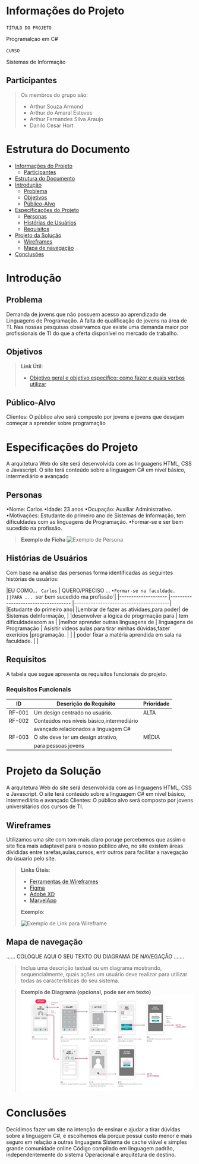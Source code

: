 # Informações do Projeto
`TÍTULO DO PROJETO`  

Programalçao em C#

`CURSO` 

Sistemas de Informação

## Participantes

> Os membros do grupo são: 
> - Arthur Souza Armond
> - Arthur do Amaral Esteves
> - Arthur Fernandes Silva Araujo
> - Danilo Cesar Hort

# Estrutura do Documento

- [Informações do Projeto](#informações-do-projeto)
  - [Participantes](#participantes)
- [Estrutura do Documento](#estrutura-do-documento)
- [Introdução](#introdução)
  - [Problema](#problema)
  - [Objetivos](#objetivos)
  - [Público-Alvo](#público-alvo)
- [Especificações do Projeto](#especificações-do-projeto)
  - [Personas](#personas)
  - [Histórias de Usuários](#histórias-de-usuários)
  - [Requisitos](#requisitos)
- [Projeto da Solução](#projeto-da-solução)
  - [Wireframes](#wireframes)
  - [Mapa de navegação](#mapa-de-navegação)
- [Conclusões](#avaliação-da-aplicação)
  
# Introdução

## Problema

Demanda de jovens que não possuem acesso ao
aprendizado de Linguagens de Programação.
A falta de qualificação de jovens na área de TI.
Nas nossas pesquisas observamos que existe uma
demanda maior por profissionais de TI do que a oferta
disponível no mercado de trabalho.
## Objetivos


> 
> **Link Útil**:
> - [Objetivo geral e objetivo específico: como fazer e quais verbos utilizar](https://blog.mettzer.com/diferenca-entre-objetivo-geral-e-objetivo-especifico/)

## Público-Alvo


Clientes: O público alvo será composto por jovens e jovens que desejam começar a aprender sobre programação 
 
# Especificações do Projeto

A arquitetura Web do site será desenvolvida com as
linguagens HTML, CSS e Javascript.
O site terá conteúdo sobre a linguagem C# em nível
básico, intermediário e avançado

## Personas

•Nome: Carlos
•Idade: 23 anos
•Ocupação: Auxiliar Administrativo.
•Motivações: Estudante do primeiro ano de Sistemas de
Informação, tem dificuldades com as linguagens de
Programação.
•Formar-se e ser bem sucedido na profissão.
> **Exemplo de Ficha**
> ![Exemplo de Persona](workspace/persona.png)
 

## Histórias de Usuários

Com base na análise das personas forma identificadas as seguintes histórias de usuários:

|EU COMO... ` Carlos`     | QUERO/PRECISO ... `•Formar-se na faculdade.                     ||PARA ... `ser bem sucedido ma profissão`|
|--------------------     |------------------------------------                              |----------------------------------------|
|Estudante do primeiro ano|                                                                  |Lembrar de fazer as atividaes,para poder|
de Sistemas deInformação, |                                                                  |desenvolver a lógica de progrmação para |
tem dificuldadescom as    |                                                                  |melhor aprender outras linguagens de    |
linguagens de Programação | Asisitir videos aulas para tirar minhas dúvidas,fazer exerícios  |programação.                            |
|                         | poder fixar a matéria aprendida em sala na faculdade.            |                                        |

## Requisitos

A tabela que segue apresenta os requisitos funcionais do projeto. 

### Requisitos Funcionais

|ID    | Descrição do Requisito  | Prioridade |
|------|-----------------------------------------|----|
|RF-001| Um design centrado no usuário.          | ALTA | 
|RF-002|Conteúdos nos níveis básico,intermediário|
       |avançado relacionados a linguagem C#|    | ALTA |
|RF-003| O site deve ter um design atrativo,     | MÉDIA |
       | para pessoas jovens                     |


# Projeto da Solução

A arquitetura Web do site será desenvolvida com as
linguagens HTML, CSS e Javascript.
O site terá conteúdo sobre a linguagem C# em nível
básico, intermediário e avançado
Clientes: O público alvo será composto por jovens
universitários dos cursos de TI.

## Wireframes
Utilizamos uma site com tom mais claro poruqe percebemos que assim o site fica mais adaptavel para o nosso público alvo,
no site existem áreas dívididas entre tarefas,aulas,cursos, entr outros para facilitar a navegação do úsuario pelo site. 

> 
> **Links Úteis**:
> - [Ferramentas de Wireframes](https://rockcontent.com/blog/wireframes/)
> - [Figma](https://www.figma.com/)
> - [Adobe XD](https://www.adobe.com/br/products/xd.html#scroll)
> - [MarvelApp](https://marvelapp.com/developers/documentation/tutorials/)
> 
> **Exemplo**:
> 
> ![Exemplo de Link para Wireframe](images/wireframa.png)


## Mapa de navegação

......  COLOQUE AQUI O SEU TEXTO OU DIAGRAMA DE NAVEGAÇÃO .......

> Inclua uma descrição textual ou um diagrama mostrando, sequencialmente, quais ações
> um usuário deve realizar para utilizar todas as características do seu sistema. 


> **Exemplo de Diagrama (opcional, pode ser em texto)**
> ![Exemplo de Diagrama de Navegação](images/userflow.jpg)

# Conclusões

Decidimos fazer um site na intenção de ensinar e ajudar a tirar dúvidas sobre a linguagem C#, e escolhemos ela porque possui custo menor e mais seguro em relação a outras linguagens Sistema de cache viável e simples grande comunidade online Código compilado em linguagem padrão, independentemente do sistema Operacional e arquitetura de destino.


